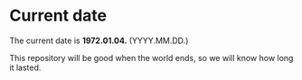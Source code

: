 # Current date

The current date is **1972.01.04.** (YYYY.MM.DD.)

This repository will be good when the world ends, so we will know how long it lasted.